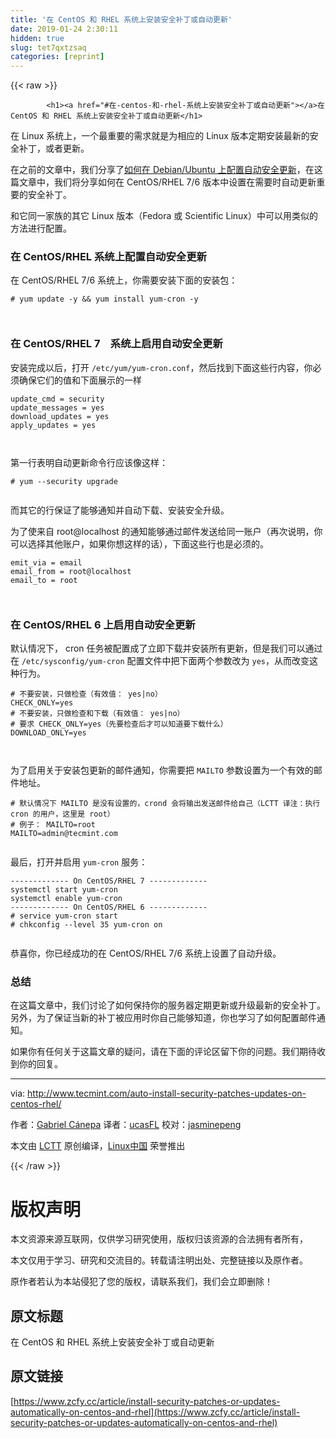 ```yaml
---
title: '在 CentOS 和 RHEL 系统上安装安全补丁或自动更新' 
date: 2019-01-24 2:30:11
hidden: true
slug: tet7qxtzsaq
categories: [reprint]
---
```


{{< raw >}}

            <h1><a href="#在-centos-和-rhel-系统上安装安全补丁或自动更新"></a>在 CentOS 和 RHEL 系统上安装安全补丁或自动更新</h1>
<p>在 Linux 系统上，一个最重要的需求就是为相应的 Linux 版本定期安装最新的安全补丁，或者更新。</p>
<p>在之前的文章中，我们分享了<a href="http://www.tecmint.com/auto-install-security-updates-on-debian-and-ubuntu/">如何在 Debian/Ubuntu 上配置自动安全更新</a>，在这篇文章中，我们将分享如何在 CentOS/RHEL 7/6 版本中设置在需要时自动更新重要的安全补丁。</p>
<p>和它同一家族的其它 Linux 版本（Fedora 或 Scientific Linux）中可以用类似的方法进行配置。</p>
<h3><a href="#在-centosrhel-系统上配置自动安全更新"></a>在 CentOS/RHEL 系统上配置自动安全更新</h3>
<p>在 CentOS/RHEL 7/6 系统上，你需要安装下面的安装包：</p>
<pre><code class="hljs shell"><span class="hljs-meta">#</span><span class="bash"> yum update -y &amp;&amp; yum install yum-cron -y</span>

</code></pre><h3><a href="#在-centosrhel-7系统上启用自动安全更新"></a>在 CentOS/RHEL 7　系统上启用自动安全更新</h3>
<p>安装完成以后，打开 <code>/etc/yum/yum-cron.conf</code>，然后找到下面这些行内容，你必须确保它们的值和下面展示的一样</p>
<pre><code class="hljs ini"><span class="hljs-attr">update_cmd</span> = security
<span class="hljs-attr">update_messages</span> = <span class="hljs-literal">yes</span>
<span class="hljs-attr">download_updates</span> = <span class="hljs-literal">yes</span>
<span class="hljs-attr">apply_updates</span> = <span class="hljs-literal">yes</span>

</code></pre><p>第一行表明自动更新命令行应该像这样：</p>
<pre><code class="hljs shell"><span class="hljs-meta">#</span><span class="bash"> yum --security upgrade</span>

</code></pre><p>而其它的行保证了能够通知并自动下载、安装安全升级。</p>
<p>为了使来自 root@localhost 的通知能够通过邮件发送给同一账户（再次说明，你可以选择其他账户，如果你想这样的话），下面这些行也是必须的。</p>
<pre><code class="hljs ini"><span class="hljs-attr">emit_via</span> = email
<span class="hljs-attr">email_from</span> = root@localhost
<span class="hljs-attr">email_to</span> = root

</code></pre><h3><a href="#在-centosrhel-6-上启用自动安全更新"></a>在 CentOS/RHEL 6 上启用自动安全更新</h3>
<p>默认情况下， cron 任务被配置成了立即下载并安装所有更新，但是我们可以通过在 <code>/etc/sysconfig/yum-cron</code> 配置文件中把下面两个参数改为 <code>yes</code>，从而改变这种行为。</p>
<pre><code class="hljs ini"><span class="hljs-comment"># 不要安装，只做检查（有效值： yes|no）</span>
<span class="hljs-attr">CHECK_ONLY</span>=<span class="hljs-literal">yes</span>
<span class="hljs-comment"># 不要安装，只做检查和下载（有效值： yes|no）</span>
<span class="hljs-comment"># 要求 CHECK_ONLY=yes（先要检查后才可以知道要下载什么）</span>
<span class="hljs-attr">DOWNLOAD_ONLY</span>=<span class="hljs-literal">yes</span>

</code></pre><p>为了启用关于安装包更新的邮件通知，你需要把 <code>MAILTO</code> 参数设置为一个有效的邮件地址。</p>
<pre><code class="hljs ini"><span class="hljs-comment"># 默认情况下 MAILTO 是没有设置的，crond 会将输出发送邮件给自己（LCTT 译注：执行 cron 的用户，这里是 root）</span>
<span class="hljs-comment"># 例子： MAILTO=root</span>
<span class="hljs-attr">MAILTO</span>=admin@tecmint.com

</code></pre><p>最后，打开并启用 <code>yum-cron</code> 服务：</p>
<pre><code class="hljs jboss-cli"><span class="hljs-params">-------------</span> On CentOS/RHEL 7 <span class="hljs-params">-------------</span> 
systemctl start yum-cron
systemctl enable yum-cron
<span class="hljs-params">-------------</span> On CentOS/RHEL 6 <span class="hljs-params">-------------</span>  
<span class="hljs-comment"># service yum-cron start</span>
<span class="hljs-comment"># chkconfig --level 35 yum-cron on</span>

</code></pre><p>恭喜你，你已经成功的在 CentOS/RHEL 7/6 系统上设置了自动升级。</p>
<h3><a href="#总结"></a>总结</h3>
<p>在这篇文章中，我们讨论了如何保持你的服务器定期更新或升级最新的安全补丁。另外，为了保证当新的补丁被应用时你自己能够知道，你也学习了如何配置邮件通知。</p>
<p>如果你有任何关于这篇文章的疑问，请在下面的评论区留下你的问题。我们期待收到你的回复。</p>
<hr>
<p>via: <a href="http://www.tecmint.com/auto-install-security-patches-updates-on-centos-rhel/">http://www.tecmint.com/auto-install-security-patches-updates-on-centos-rhel/</a></p>
<p>作者：<a href="http://www.tecmint.com/author/gacanepa/">Gabriel Cánepa</a> 译者：<a href="https://github.com/ucasFL">ucasFL</a> 校对：<a href="https://github.com/jasminepeng">jasminepeng</a></p>
<p>本文由 <a href="https://github.com/LCTT/TranslateProject">LCTT</a> 原创编译，<a href="https://linux.cn/">Linux中国</a> 荣誉推出</p>

          
{{< /raw >}}

# 版权声明
本文资源来源互联网，仅供学习研究使用，版权归该资源的合法拥有者所有，

本文仅用于学习、研究和交流目的。转载请注明出处、完整链接以及原作者。

原作者若认为本站侵犯了您的版权，请联系我们，我们会立即删除！

## 原文标题
在 CentOS 和 RHEL 系统上安装安全补丁或自动更新

## 原文链接
[https://www.zcfy.cc/article/install-security-patches-or-updates-automatically-on-centos-and-rhel](https://www.zcfy.cc/article/install-security-patches-or-updates-automatically-on-centos-and-rhel)

